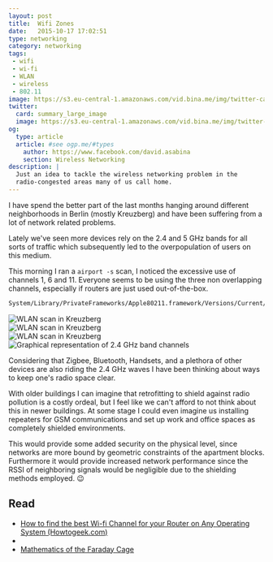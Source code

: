 ```yaml
---
layout: post
title:  Wifi Zones
date:   2015-10-17 17:02:51
type: networking
category: networking
tags:
 - wifi
 - wi-fi
 - WLAN
 - wireless
 - 802.11
image: https://s3.eu-central-1.amazonaws.com/vid.bina.me/img/twitter-cards/es6const_thumb.png
twitter:
  card: summary_large_image
  image: https://s3.eu-central-1.amazonaws.com/vid.bina.me/img/twitter-cards/es6const1.png
og:
  type: article
  article: #see ogp.me/#types
    author: https://www.facebook.com/david.asabina
    section: Wireless Networking
description: |
  Just an idea to tackle the wireless networking problem in the
  radio-congested areas many of us call home.
---
```


I have spend the better part of the last months hanging around different 
neighborhoods in Berlin (mostly Kreuzberg) and have been suffering from a lot
of network related problems.

Lately we've seen more devices rely on the 2.4 and 5 GHz bands for all sorts of
traffic which subsequently led to the overpopulation of users on this medium.

This morning I ran a `airport -s` scan, I noticed the excessive use of channels
1, 6 and 11. Everyone seems to be using the three non overlapping channels,
especially if routers are just used out-of-the-box.

```bash
System/Library/PrivateFrameworks/Apple80211.framework/Versions/Current/Resources/airport
```

<div class="element image animate">
  <img src="https://s3.eu-central-1.amazonaws.com/vid.bina.me/img/screenshots/wlanscankreuzberg1.png" alt="WLAN scan in Kreuzberg" >
</div>

<div class="element image">
  <img src="https://s3.eu-central-1.amazonaws.com/vid.bina.me/img/screenshots/wlanscankreuzberg2.png" alt="WLAN scan in Kreuzberg" >
</div>

<div class="element image">
  <img src="https://s3.eu-central-1.amazonaws.com/vid.bina.me/img/screenshots/wlanscanguikreuzberg.png" alt="WLAN scan in Kreuzberg" >
</div>


<div class="element image light">
  <img src="https://upload.wikimedia.org/wikipedia/commons/thumb/8/8c/2.4_GHz_Wi-Fi_channels_%28802.11b%2Cg_WLAN%29.svg/720px-2.4_GHz_Wi-Fi_channels_%28802.11b%2Cg_WLAN%29.svg.png" alt="Graphical representation of 2.4 GHz band channels">
</div>

Considering that Zigbee, Bluetooth, Handsets, and a plethora of other devices
are also riding the 2.4 GHz waves I have been thinking about ways to keep one's
radio space clear.

With older buildings I can imagine that retrofitting to shield against radio
pollution is a costly ordeal, but I feel like we can't afford to not think
about this in newer buildings. At some stage I could even imagine us installing
repeaters for GSM communications and set up work and office spaces as
completely shielded environments.

This would provide some added security on the physical level, since networks
are more bound by geometric constraints of the apartment blocks. Furthermore it
would provide increased network performance since the RSSI of neighboring
signals would be negligible due to the shielding methods employed. :wink:


## Read


 - [How to find the best Wi-fi Channel for your Router on Any Operating System (Howtogeek.com)](http://www.howtogeek.com/197268/how-to-find-the-best-wi-fi-channel-for-your-router-on-any-operating-system/)
 - [](http://www.letstalk-tech.com/how-to-access-the-wifi-scanner-in-mac-os-x-yosemite/)
 - [Mathematics of the Faraday Cage](https://people.maths.ox.ac.uk/trefethen/chapman_hewett_trefethen.pdf)
